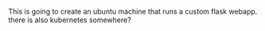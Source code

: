 This is going to create an ubuntu machine that runs a custom flask webapp. there is also kubernetes somewhere?
